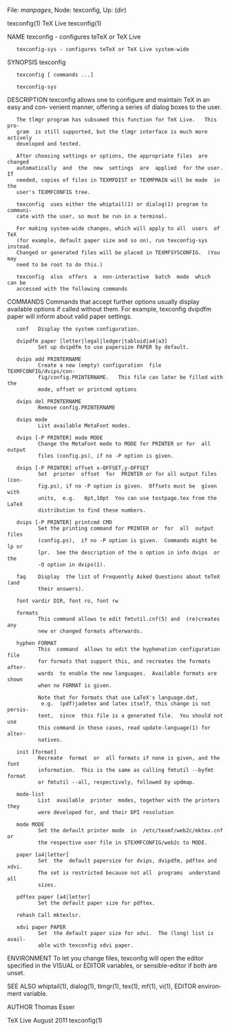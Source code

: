 File: *manpages*,  Node: texconfig,  Up: (dir)

texconfig(1)                       TeX Live                       texconfig(1)



NAME
       texconfig - configures teTeX or TeX Live

       texconfig-sys - configures teTeX or TeX Live system-wide

SYNOPSIS
       texconfig

       texconfig [ commands ...]

       texconfig-sys

DESCRIPTION
       texconfig  allows one to configure and maintain TeX in an easy and con‐
       venient manner, offering a series of dialog boxes to the user.

       The tlmgr program has subsumed this function for TeX Live.   This  pro‐
       gram  is still supported, but the tlmgr interface is much more actively
       developed and tested.

       After choosing settings or options, the appropriate files  are  changed
       automatically  and  the  new  settings  are  applied  for the user.  If
       needed, copies of files in TEXMFDIST or TEXMFMAIN will be made  in  the
       user's TEXMFCONFIG tree.

       texconfig  uses either the whiptail(1) or dialog(1) program to communi‐
       cate with the user, so must be run in a terminal.

       For making system-wide changes, which will apply to all  users  of  TeX
       (for example, default paper size and so on), run texconfig-sys instead.
       Changed or generated files will be placed in TEXMFSYSCONFIG.  (You  may
       need to be root to do this.)

       texconfig  also  offers  a  non-interactive  batch  mode  which  can be
       accessed with the following commands

COMMANDS
       Commands that accept further options usually display available  options
       if  called  without  them.   For  example, texconfig dvipdfm paper will
       inform about valid paper settings.

       conf   Display the system configuration.

       dvipdfm paper [letter|legal|ledger|tabloid|a4|a3]
              Set up dvipdfm to use papersize PAPER by default.

       dvips add PRINTERNAME
              Create a new (empty) configuration  file  TEXMFCONFIG/dvips/con‐
              fig/config.PRINTERNAME.   This file can later be filled with the
              mode, offset or printcmd options

       dvips del PRINTERNAME
              Remove config.PRINTERNAME

       dvips mode
              List available MetaFont modes.

       dvips [-P PRINTER] mode MODE
              Change the MetaFont mode to MODE for PRINTER or for  all  output
              files (config.ps), if no -P option is given.

       dvips [-P PRINTER] offset x-OFFSET,y-OFFSET
              Set  printer  offset  for  PRINTER or for all output files (con‐
              fig.ps), if no -P option is given.  Offsets must be  given  with
              units,  e.g.   0pt,10pt  You can use testpage.tex from the LaTeX
              distribution to find these numbers.

       dvips [-P PRINTER] printcmd CMD
              Set the printing command for PRINTER or  for  all  output  files
              (config.ps),  if no -P option is given.  Commands might be lp or
              lpr.  See the description of the o option in info dvips  or  the
              -O option in dvips(1).

       faq    Display  the list of Frequently Asked Questions about teTeX (and
              their answers).

       font vardir DIR, font ro, font rw

       formats
              This command allows to edit fmtutil.cnf(5) and  (re)creates  any
              new or changed formats afterwards.

       hyphen FORMAT
              This  command  allows to edit the hyphenation configuration file
              for formats that support this, and recreates the formats  after‐
              wards  to enable the new languages.  Available formats are shown
              when no FORMAT is given.

              Note that for formats that use LaTeX's language.dat,
               e.g.  (pdf)jadetex and latex itself, this change is not persis‐
              tent,  since  this file is a generated file.  You should not use
              this command in these cases, read update-language(1) for  alter‐
              natives.

       init [format]
              Recreate  format  or  all formats if none is given, and the font
              information.  This is the same as calling fmtutil --byfmt format
              or fmtutil --all, respectively, followed by updmap.

       mode-list
              List  available  printer  modes, together with the printers they
              were developed for, and their DPI resolution

       mode MODE
              Set the default printer mode  in  /etc/texmf/web2c/mktex.cnf  or
              the respective user file in $TEXMFCONFIG/web2c to MODE.

       paper [a4|letter]
              Set  the  default papersize for dvips, dvipdfm, pdftex and xdvi.
              The set is restricted because not all  programs  understand  all
              sizes.

       pdftex paper [a4|letter]
              Set the default paper size for pdftex.

       rehash Call mktexlsr.

       xdvi paper PAPER
              Set  the default paper size for xdvi.  The (long) list is avail‐
              able with texconfig xdvi paper.


ENVIRONMENT
       To let you change files, texconfig will open the  editor  specified  in
       the VISUAL or EDITOR variables, or sensible-editor if both are unset.

SEE ALSO
       whiptail(1), dialog(1), tlmgr(1), tex(1), mf(1), vi(1), EDITOR environ‐
       ment variable.

AUTHOR
       Thomas Esser



TeX Live                          August 2011                     texconfig(1)
